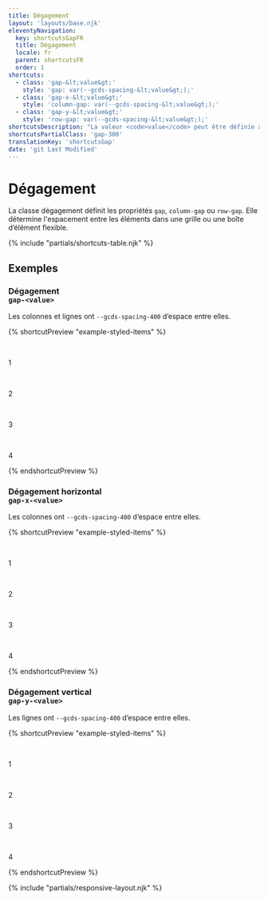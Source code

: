 ```yaml
---
title: Dégagement
layout: 'layouts/base.njk'
eleventyNavigation:
  key: shortcutsGapFR
  title: Dégagement
  locale: fr
  parent: shortcutsFR
  order: 1
shortcuts:
  - class: 'gap-&lt;value&gt;'
    style: 'gap: var(--gcds-spacing-&lt;value&gt;);'
  - class: 'gap-x-&lt;value&gt;'
    style: 'column-gap: var(--gcds-spacing-&lt;value&gt;);'
  - class: 'gap-y-&lt;value&gt;'
    style: 'row-gap: var(--gcds-spacing-&lt;value&gt;);'
shortcutsDescription: "La valeur <code>value</code> peut être définie à nos <a href='/fr/styles/espacement/'>unités d'espacement prédéfinies</a> (<code>0</code> - <code>1250</code>)."
shortcutsPartialClass: 'gap-300'
translationKey: 'shortcutsGap'
date: 'git Last Modified'
---
```


# Dégagement

La classe dégagement définit les propriétés `gap`, `column-gap` ou `row-gap`. Elle détermine l'espacement entre les éléments dans une grille ou une boîte d’élément flexible.

{% include "partials/shortcuts-table.njk" %}

## Exemples

### Dégagement<br/>`gap-<value>`

Les colonnes et lignes ont `--gcds-spacing-400` d’espace entre elles.

{% shortcutPreview "example-styled-items" %}

<div class="d-grid grid-cols-2 gap-400">
  <p>1</p>
  <p>2</p>
  <p>3</p>
  <p>4</p>
</div>
{% endshortcutPreview %}

### Dégagement horizontal <br/>`gap-x-<value>`

Les colonnes ont `--gcds-spacing-400` d’espace entre elles.

{% shortcutPreview "example-styled-items" %}

<div class="d-grid grid-cols-2 gap-x-400">
  <p>1</p>
  <p>2</p>
  <p>3</p>
  <p>4</p>
</div>
{% endshortcutPreview %}

### Dégagement vertical <br/>`gap-y-<value>`

Les lignes ont `--gcds-spacing-400` d’espace entre elles.

{% shortcutPreview "example-styled-items" %}

<div class="d-grid grid-cols-2 gap-y-400">
  <p>1</p>
  <p>2</p>
  <p>3</p>
  <p>4</p>
</div>
{% endshortcutPreview %}

{% include "partials/responsive-layout.njk" %}
